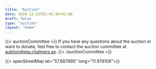 ```yaml
---
title: "Auction"
date: 2018-12-23T02:45:16+01:00
draft: false
type: "auction"
layout: "home"
---
```


{{< auctionCommittee >}}
If you have any questions about the auction or want to donate, feel free to contact the auction committee at <auktion@eta.chalmers.se>.
{{< /auctionCommittee >}}

{{< openStreetMap lat="57.687895" long="11.978108">}}
